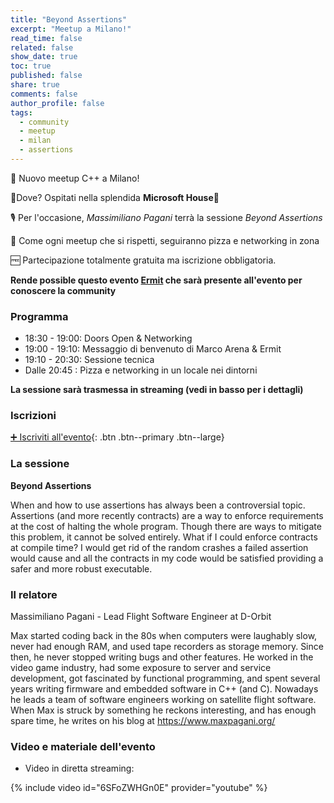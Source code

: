 ```yaml
---
title: "Beyond Assertions"
excerpt: "Meetup a Milano!"
read_time: false
related: false
show_date: true
toc: true
published: false
share: true
comments: false
author_profile: false
tags:
  - community
  - meetup
  - milan
  - assertions
---
```


🥳 Nuovo meetup C++ a Milano!

📌Dove? Ospitati nella splendida **Microsoft House**🤩

🎙️ Per l'occasione, *Massimiliano Pagani* terrà la sessione *Beyond Assertions*

🍕 Come ogni meetup che si rispetti, seguiranno pizza e networking in zona

🆓 Partecipazione totalmente gratuita ma iscrizione obbligatoria.

**Rende possible questo evento [Ermit](https://www.ermit.it/) che sarà presente all'evento per conoscere la community**

### Programma

- 18:30 - 19:00: Doors Open & Networking
- 19:00 - 19:10: Messaggio di benvenuto di Marco Arena & Ermit
- 19:10 - 20:30: Sessione tecnica
- Dalle 20:45  : Pizza e networking in un locale nei dintorni

**La sessione sarà trasmessa in streaming (vedi in basso per i dettagli)**

### Iscrizioni

[➕ Iscriviti all'evento](https://italiancpp-0925.eventbrite.it/){: .btn .btn--primary .btn--large}

### La sessione

**Beyond Assertions**

When and how to use assertions has always been a controversial topic. Assertions (and more recently contracts) are a way to enforce requirements at the cost of halting the whole program. Though there are ways to mitigate this problem, it cannot be solved entirely.
What if I could enforce contracts at compile time? I would get rid of the random crashes a failed assertion would cause and all the contracts in my code would be satisfied providing a safer and more robust executable.

### Il relatore

Massimiliano Pagani - Lead Flight Software Engineer at D-Orbit

Max started coding back in the 80s when computers were laughably slow, never had enough RAM, and used tape recorders as storage memory. Since then, he never stopped writing bugs and other features. He worked in the video game industry, had some exposure to server and service development, got fascinated by functional programming, and spent several years writing firmware and embedded software in C++ (and C). Nowadays he leads a team of software engineers working on satellite flight software. When Max is struck by something he reckons interesting, and has enough spare time, he writes on his blog at https://www.maxpagani.org/

### Video e materiale dell'evento

- Video in diretta streaming:

{% include video id="6SFoZWHGn0E" provider="youtube" %}
